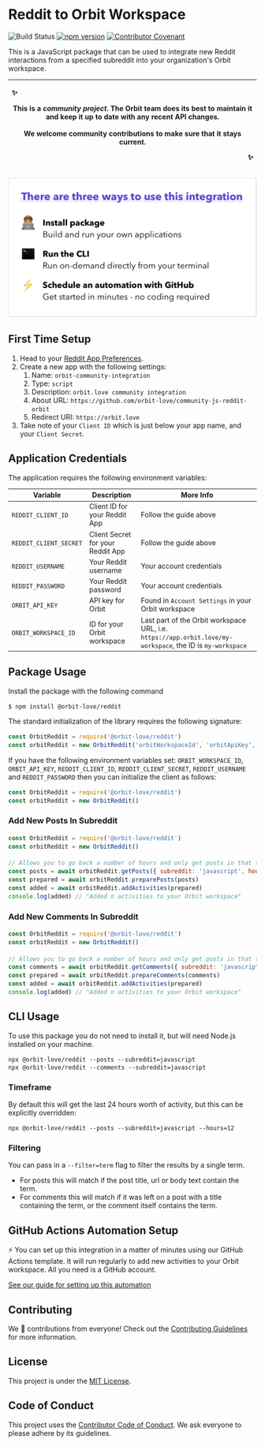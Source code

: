 # Reddit to Orbit Workspace

![Build Status](https://github.com/orbit-love/community-js-reddit-orbit/workflows/CI/badge.svg)
[![npm version](https://badge.fury.io/js/%40orbit-love%2Freddit.svg)](https://badge.fury.io/js/%40orbit-love%2Freddit)
[![Contributor Covenant](https://img.shields.io/badge/Contributor%20Covenant-2.0-4baaaa.svg)](.github/CODE_OF_CONDUCT.md)

This is a JavaScript package that can be used to integrate new Reddit interactions from a specified subreddit into your organization's Orbit workspace.

|<p align="left">:sparkles:</p> This is a *community project*. The Orbit team does its best to maintain it and keep it up to date with any recent API changes.<br/><br/>We welcome community contributions to make sure that it stays current. <p align="right">:sparkles:</p>|
|-----------------------------------------|

![There are three ways to use this integration. Install package - build and run your own applications. Run the CLI - run on-demand directly from your terminal. Schedule an automation with GitHub - get started in minutes - no coding required](docs/ways-to-use.png)

## First Time Setup

1. Head to your [Reddit App Preferences](https://www.reddit.com/prefs/apps/).
2. Create a new app with the following settings:
    1. Name: `orbit-community-integration`
    2. Type: `script`
    3. Description: `orbit.love community integration`
    4. About URL: `https://github.com/orbit-love/community-js-reddit-orbit`
    5. Redirect URI: `https://orbit.love`
3. Take note of your `Client ID` which is just below your app name, and your `Client Secret`.

## Application Credentials

The application requires the following environment variables:

| Variable | Description | More Info
|---|---|--|
| `REDDIT_CLIENT_ID` | Client ID for your Reddit App | Follow the guide above
| `REDDIT_CLIENT_SECRET` | Client Secret for your Reddit App | Follow the guide above
| `REDDIT_USERNAME` | Your Reddit username | Your account credentials
| `REDDIT_PASSWORD` | Your Reddit password | Your account credentials
| `ORBIT_API_KEY` | API key for Orbit | Found in `Account Settings` in your Orbit workspace
| `ORBIT_WORKSPACE_ID` | ID for your Orbit workspace | Last part of the Orbit workspace URL, i.e. `https://app.orbit.love/my-workspace`, the ID is `my-workspace`

## Package Usage

Install the package with the following command

```
$ npm install @orbit-love/reddit
```

The standard initialization of the library requires the following signature:

```js
const OrbitReddit = require('@orbit-love/reddit')
const orbitReddit = new OrbitReddit('orbitWorkspaceId', 'orbitApiKey', 'redditClientId', 'redditClientSecret', 'redditUsername', 'redditPassword')
```

If you have the following environment variables set: `ORBIT_WORKSPACE_ID`, `ORBIT_API_KEY`, `REDDIT_CLIENT_ID`, `REDDIT_CLIENT_SECRET`, `REDDIT_USERNAME` and `REDDIT_PASSWORD` then you can initialize the client as follows:

```js
const OrbitReddit = require('@orbit-love/reddit')
const orbitReddit = new OrbitReddit()
```

### Add New Posts In Subreddit

```js
const OrbitReddit = require('@orbit-love/reddit')
const orbitReddit = new OrbitReddit()

// Allows you to go back a number of hours and only get posts in that timeframe
const posts = await orbitReddit.getPosts({ subreddit: 'javascript', hours: 24 })
const prepared = await orbitReddit.preparePosts(posts)
const added = await orbitReddit.addActivities(prepared)
console.log(added) // "Added n activities to your Orbit workspace"
```

### Add New Comments In Subreddit

```js
const OrbitReddit = require('@orbit-love/reddit')
const orbitReddit = new OrbitReddit()

// Allows you to go back a number of hours and only get posts in that timeframe
const comments = await orbitReddit.getComments({ subreddit: 'javascript', hours: 24 })
const prepared = await orbitReddit.prepareComments(comments)
const added = await orbitReddit.addActivities(prepared)
console.log(added) // "Added n activities to your Orbit workspace"
```

## CLI Usage

To use this package you do not need to install it, but will need Node.js installed on your machine.

```
npx @orbit-love/reddit --posts --subreddit=javascript
npx @orbit-love/reddit --comments --subreddit=javascript
```

### Timeframe

By default this will get the last 24 hours worth of activity, but this can be explicitly overridden:

```
npx @orbit-love/reddit --posts --subreddit=javascript --hours=12
```

### Filtering

You can pass in a `--filter=term` flag to filter the results by a single term.

* For posts this will match if the post title, url or body text contain the term.
* For comments this will match if it was left on a post with a title containing the term, or the comment itself contains the term.

## GitHub Actions Automation Setup

⚡ You can set up this integration in a matter of minutes using our GitHub Actions template. It will run regularly to add new activities to your Orbit workspace. All you need is a GitHub account.

[See our guide for setting up this automation](https://github.com/orbit-love/github-actions-templates/blob/main/Reddit)

## Contributing

We 💜 contributions from everyone! Check out the [Contributing Guidelines](.github/CONTRIBUTING.md) for more information.

## License

This project is under the [MIT License](./LICENSE).

## Code of Conduct

This project uses the [Contributor Code of Conduct](.github/CODE_OF_CONDUCT.md). We ask everyone to please adhere by its guidelines.
